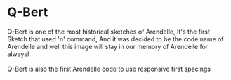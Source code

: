 Q-Bert
======
Q-Bert is one of the most historical sketches of Arendelle, It's the first Sketch that used 'n' command,
And it was decided to be the code name of Arendelle and well this image will stay in our memory of Arendelle for always!
<br/><br/>
Q-Bert is also the first Arendelle code to use responsive first spacings 
<br/>
